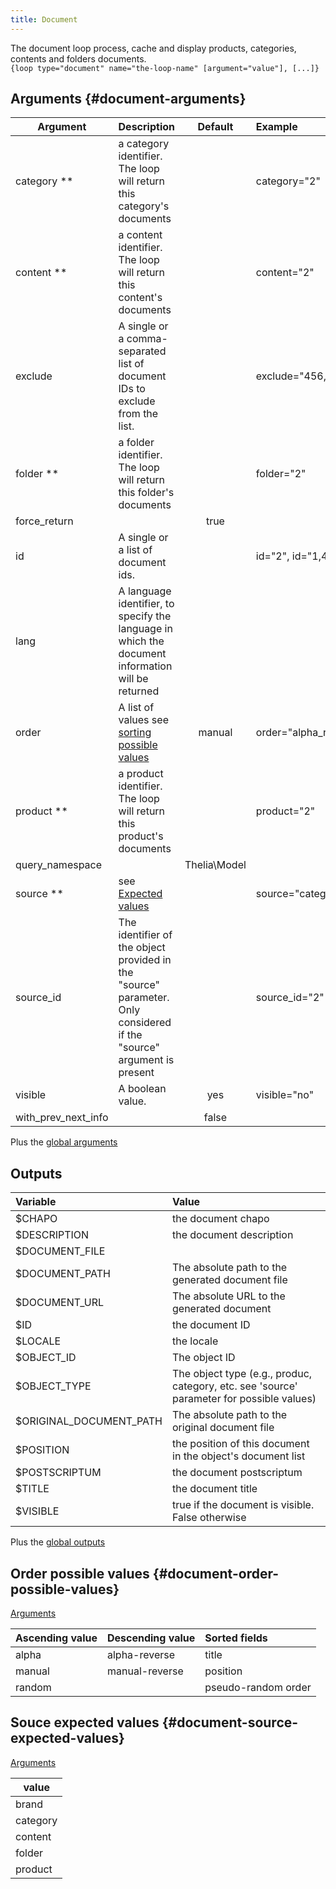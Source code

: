 ```yaml
---
title: Document
---
```


The document loop process, cache and display products, categories, contents and folders documents.  
`{loop type="document" name="the-loop-name" [argument="value"], [...]}`

## Arguments {#document-arguments}

| Argument    | Description                                                                                                          | Default | Example               |
|-------------|:---------------------------------------------------------------------------------------------------------------------|:-------:|:----------------------|
| category ** | a category identifier. The loop will return this category's documents                                                |         | category="2"          |
| content **  | a content identifier. The loop will return this content's documents                                                  |         | content="2"           |
| exclude     | A single or a comma-separated list of document IDs to exclude from the list.                                         |         | exclude="456,123"     |
| folder **   | a folder identifier. The loop will return this folder's documents                                                    |         | folder="2"            |
| force_return|                                                                                                                      | true    |                       |
| id          | A single or a list of document ids.                                                                                  |         | id="2", id="1,4,7"    |
| lang        | A language identifier, to specify the language in which the document information will be returned                    |         |                       |
| order       | A list of values see [sorting possible values](#document-order-possible-values)                                      | manual  | order="alpha_reverse" |
| product **  | a product identifier. The loop will return this product's documents                                                  |         | product="2"           |
| query_namespace|                                                                                                                   | Thelia\\Model|                  |
| source **   | see [Expected values](#document-source-expected-values)                                                              |         | source="category"     |
| source_id   | The identifier of the object provided in the "source" parameter. Only considered if the "source" argument is present |         | source_id="2"         |
| visible     | A boolean value.                                                                                                     |   yes   | visible="no"          |
| with_prev_next_info|                                                                                                               |  false  |                       |

Plus the [global arguments](./global_arguments)

## Outputs

| Variable                | Value                                                                                     |
|:------------------------|:------------------------------------------------------------------------------------------|
| $CHAPO                  | the document chapo                                                                        |
| $DESCRIPTION            | the document description                                                                  |
| $DOCUMENT_FILE          |                                                                                           |
| $DOCUMENT_PATH          | The absolute path to the generated document file                                          |
| $DOCUMENT_URL           | The absolute URL to the generated document                                                |
| $ID                     | the document ID                                                                           |
| $LOCALE                 | the locale                                                                                |
| $OBJECT_ID              | The object ID                                                                             |
| $OBJECT_TYPE            | The object type (e.g., produc, category, etc. see 'source' parameter for possible values) |
| $ORIGINAL_DOCUMENT_PATH | The absolute path to the original document file                                           |
| $POSITION               | the position of this document in the object's document list                               |
| $POSTSCRIPTUM           | the document postscriptum                                                                 |
| $TITLE                  | the document title                                                                        |
| $VISIBLE                | true if the document is visible. False otherwise                                          |

Plus the [global outputs](./global_outputs)

## Order possible values {#document-order-possible-values}

[Arguments](#document-arguments)

| Ascending value | Descending value | Sorted fields       |
|-----------------|------------------|:--------------------|
| alpha           | alpha-reverse    | title               |
| manual          | manual-reverse   | position            |
| random          |                  | pseudo-random order |

## Souce expected values {#document-source-expected-values}

[Arguments](#document-arguments)

| value    |
|----------|
| brand    |
| category |
| content  |
| folder   |
| product  |
